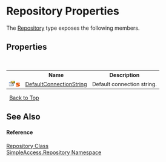 # Repository Properties
 

The <a href="edb9c152-cd28-6594-590a-18a81e266968">Repository</a> type exposes the following members.


## Properties
&nbsp;<table><tr><th></th><th>Name</th><th>Description</th></tr><tr><td>![Public property](media/pubproperty.gif "Public property")![Static member](media/static.gif "Static member")</td><td><a href="0d03fb0c-cc5d-4851-3f25-a0e812b4d3d5">DefaultConnectionString</a></td><td>
Default connection string.</td></tr></table>&nbsp;
<a href="#repository-properties">Back to Top</a>

## See Also


#### Reference
<a href="edb9c152-cd28-6594-590a-18a81e266968">Repository Class</a><br /><a href="41571b4f-ca9a-e902-c5ef-a7c14c631bb2">SimpleAccess.Repository Namespace</a><br />